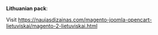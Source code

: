 **Lithuanian pack**:


Visit https://naujasdizainas.com/magento-joomla-opencart-lietuviskai/magento-2-lietuviskai.html

